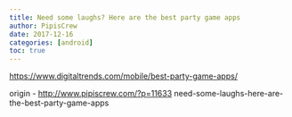 ```yaml
---
title: Need some laughs? Here are the best party game apps
author: PipisCrew
date: 2017-12-16
categories: [android]
toc: true
---
```


https://www.digitaltrends.com/mobile/best-party-game-apps/

origin - http://www.pipiscrew.com/?p=11633 need-some-laughs-here-are-the-best-party-game-apps